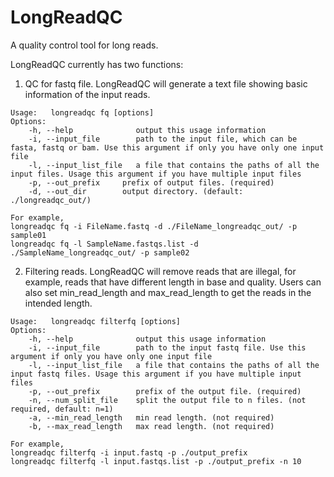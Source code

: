# LongReadQC
A quality control tool for long reads.

LongReadQC currently has two functions: 
1) QC for fastq file. LongReadQC will generate a text file showing basic information of the input reads. 

```         
Usage:   longreadqc fq [options]  
Options:
    -h, --help              output this usage information
    -i, --input_file        path to the input file, which can be fasta, fastq or bam. Use this argument if only you have only one input file
    -l, --input_list_file   a file that contains the paths of all the input files. Usage this argument if you have multiple input files
    -p, --out_prefix     prefix of output files. (required)
    -d, --out_dir        output directory. (default: ./longreadqc_out/)

For example,
longreadqc fq -i FileName.fastq -d ./FileName_longreadqc_out/ -p sample01 
longreadqc fq -l SampleName.fastqs.list -d ./SampleName_longreadqc_out/ -p sample02 
```  

2) Filtering reads. LongReadQC will remove reads that are illegal, for example, reads that have different length in base and quality. Users can also set min_read_length and max_read_length to get the reads in the intended length. 
```
Usage:   longreadqc filterfq [options]  
Options:
    -h, --help              output this usage information
    -i, --input_file        path to the input fastq file. Use this argument if only you have only one input file
    -l, --input_list_file   a file that contains the paths of all the input fastq files. Usage this argument if you have multiple input files
    -p, --out_prefix        prefix of the output file. (required)
    -n, --num_split_file    split the output file to n files. (not required, default: n=1)
    -a, --min_read_length   min read length. (not required)
    -b, --max_read_length   max read length. (not required)

For example,
longreadqc filterfq -i input.fastq -p ./output_prefix 
longreadqc filterfq -l input.fastqs.list -p ./output_prefix -n 10 
```
